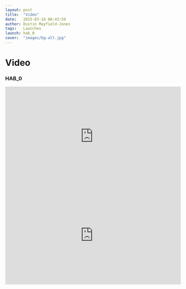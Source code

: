 ```yaml
---
layout: post
title:  "Video"
date:   2015-03-18 08:43:59
author: Dustin Mayfield-Jones
tags:	Launches
launch: hab_0
cover:  "images/bg-alt.jpg"
---
```


# Video

### HAB_0

<iframe width="560" height="315" src="https://www.youtube.com/embed/qZCn7SRSkGI" frameborder="0" allowfullscreen></iframe>
<iframe width="560" height="315" src="https://www.youtube.com/embed/LzWCjUgFxSw" frameborder="0" allowfullscreen></iframe>

